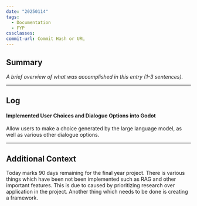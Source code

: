 ```yaml
---
date: "20250114"
tags:
  - Documentation
  - FYP
cssclasses: 
commit-url: Commit Hash or URL
---
```

## Summary  
*A brief overview of what was accomplished in this entry (1-3 sentences).*

---
## Log
#### Implemented User Choices and Dialogue Options into Godot
Allow users to make a choice generated by the large language model, as well as various other dialogue options.

---
## Additional Context
Today marks 90 days remaining for the final year project. There is various things which have been not been implemented such as RAG and other important features. This is due to caused by prioritizing research over application in the project.
Another thing which needs to be done is creating a framework.